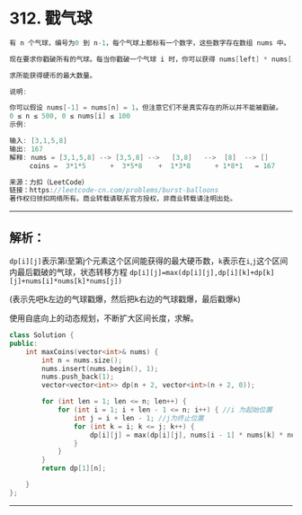 # 312. 戳气球

```c++
有 n 个气球，编号为0 到 n-1，每个气球上都标有一个数字，这些数字存在数组 nums 中。

现在要求你戳破所有的气球。每当你戳破一个气球 i 时，你可以获得 nums[left] * nums[i] * nums[right] 个硬币。 这里的 left 和 right 代表和 i 相邻的两个气球的序号。注意当你戳破了气球 i 后，气球 left 和气球 right 就变成了相邻的气球。

求所能获得硬币的最大数量。

说明:

你可以假设 nums[-1] = nums[n] = 1，但注意它们不是真实存在的所以并不能被戳破。
0 ≤ n ≤ 500, 0 ≤ nums[i] ≤ 100
示例:

输入: [3,1,5,8]
输出: 167 
解释: nums = [3,1,5,8] --> [3,5,8] -->   [3,8]   -->  [8]  --> []
     coins =  3*1*5      +  3*5*8    +  1*3*8      + 1*8*1   = 167

来源：力扣（LeetCode）
链接：https://leetcode-cn.com/problems/burst-balloons
著作权归领扣网络所有。商业转载请联系官方授权，非商业转载请注明出处。
```

---

## 解析：

`dp[i][j]`表示第i至第j个元素这个区间能获得的最大硬币数，`k`表示在`i`,`j`这个区间内最后戳破的气球，状态转移方程
`dp[i][j]=max(dp[i][j],dp[i][k]+dp[k][j]+nums[i]*nums[k]*nums[j])`

(表示先吧k左边的气球戳爆，然后把k右边的气球戳爆，最后戳爆k)

使用自底向上的动态规划，不断扩大区间长度，求解。

```c++
class Solution {
public:
	int maxCoins(vector<int>& nums) {
		int n = nums.size();
		nums.insert(nums.begin(), 1);
		nums.push_back(1);
		vector<vector<int>> dp(n + 2, vector<int>(n + 2, 0));

		for (int len = 1; len <= n; len++) {
			for (int i = 1; i + len - 1 <= n; i++) { //i 为起始位置
				int j = i + len - 1; //j为终止位置
				for (int k = i; k <= j; k++) {
					dp[i][j] = max(dp[i][j], nums[i - 1] * nums[k] * nums[j + 1] + dp[i][k - 1] + dp[k + 1][j]);
				}
			}
		}
		return dp[1][n];

	}
};
```

---



